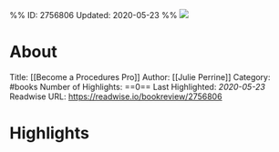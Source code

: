 %%
ID: 2756806
Updated: 2020-05-23
%%
![](https://images-na.ssl-images-amazon.com/images/I/51BIZWA7WEL._SL500_.jpg)

# About
Title: [[Become a Procedures Pro]]
Author: [[Julie Perrine]]
Category: #books
Number of Highlights: ==0==
Last Highlighted: *2020-05-23*
Readwise URL: https://readwise.io/bookreview/2756806

# Highlights 
